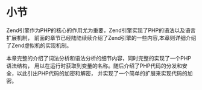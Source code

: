 # 小节

Zend引擎作为PHP的核心的作用尤为重要，Zend引擎实现了PHP的语法以及语言扩展机制，
前面的章节已经陆陆续续介绍了Zend引擎的一些内容,本章则详细介绍了Zend虚拟机的实现机制。

本章完整的介绍了词法分析和语法分析的细节内容，同时完整的实现了一个PHP语法结构，
用以在运行时获取到变量的名称。随后介绍了PHP代码的分发和安全，以此引出PHP代码的加密和解密，
并实现了一个简单的扩展来实现代码的加密。

